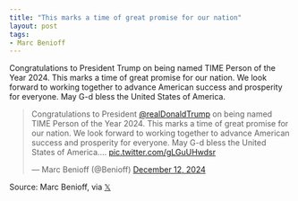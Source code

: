 ```yaml
---
title: "This marks a time of great promise for our nation"
layout: post
tags:
- Marc Benioff
---
```


Congratulations to President Trump on being named TIME Person of the Year 2024. This marks a time of great promise for our nation. We look forward to working together to advance American success and prosperity for everyone. May G-d bless the United States of America.

<blockquote class="twitter-tweet"><p lang="en" dir="ltr">Congratulations to President <a href="https://twitter.com/realDonaldTrump?ref_src=twsrc%5Etfw">@realDonaldTrump</a> on being named TIME Person of the Year 2024. This marks a time of great promise for our nation. We look forward to working together to advance American success and prosperity for everyone. May G-d bless the United States of America.… <a href="https://t.co/gLGuUHwdsr">pic.twitter.com/gLGuUHwdsr</a></p>&mdash; Marc Benioff (@Benioff) <a href="https://twitter.com/Benioff/status/1867263528094093501?ref_src=twsrc%5Etfw">December 12, 2024</a></blockquote> <script async src="https://platform.twitter.com/widgets.js" charset="utf-8"></script>

Source: Marc Benioff, via [𝕏](https://x.com)
